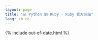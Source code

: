 ```yaml
---
layout: page
title: "从 Python 到 Ruby - Ruby 官方网站"
lang: zh_cn
---
```


{% include out-of-date.html %}
